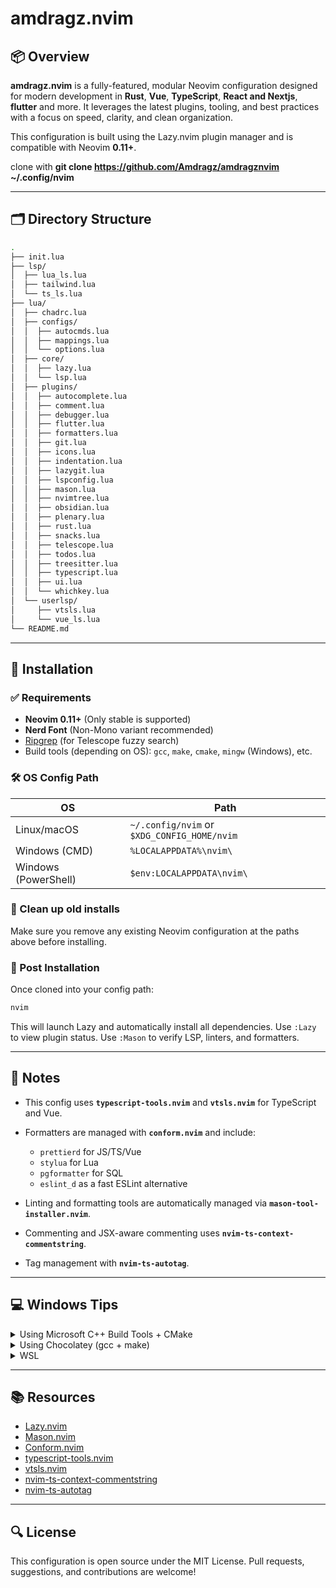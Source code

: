 
# amdragz.nvim

## 📦 Overview

**amdragz.nvim** is a fully-featured, modular Neovim configuration designed for modern development in **Rust**, **Vue**, **TypeScript**, **React and Nextjs**, **flutter** and more. It leverages the latest plugins, tooling, and best practices with a focus on speed, clarity, and clean organization.

This configuration is built using the Lazy.nvim plugin manager and is compatible with Neovim **0.11+**.

clone with **git clone https://github.com/Amdragz/amdragznvim ~/.config/nvim**

---

## 🗂️ Directory Structure

```bash
.
├── init.lua
├── lsp/
│  ├── lua_ls.lua
│  ├── tailwind.lua
│  └── ts_ls.lua
├── lua/
│  ├── chadrc.lua
│  ├── configs/
│  │  ├── autocmds.lua
│  │  ├── mappings.lua
│  │  └── options.lua
│  ├── core/
│  │  ├── lazy.lua
│  │  └── lsp.lua
│  ├── plugins/
│  │  ├── autocomplete.lua
│  │  ├── comment.lua
│  │  ├── debugger.lua
│  │  ├── flutter.lua
│  │  ├── formatters.lua
│  │  ├── git.lua
│  │  ├── icons.lua
│  │  ├── indentation.lua
│  │  ├── lazygit.lua
│  │  ├── lspconfig.lua
│  │  ├── mason.lua
│  │  ├── nvimtree.lua
│  │  ├── obsidian.lua
│  │  ├── plenary.lua
│  │  ├── rust.lua
│  │  ├── snacks.lua
│  │  ├── telescope.lua
│  │  ├── todos.lua
│  │  ├── treesitter.lua
│  │  ├── typescript.lua
│  │  ├── ui.lua
│  │  └── whichkey.lua
│  └── userlsp/
│     ├── vtsls.lua
│     └── vue_ls.lua
└── README.md
```

---

## 🚀 Installation

### ✅ Requirements

* **Neovim 0.11+** (Only stable is supported)
* **Nerd Font** (Non-Mono variant recommended)
* [Ripgrep](https://github.com/BurntSushi/ripgrep) (for Telescope fuzzy search)
* Build tools (depending on OS): `gcc`, `make`, `cmake`, `mingw` (Windows), etc.

### 🛠 OS Config Path

| OS                   | Path                                        |
| -------------------- | ------------------------------------------- |
| Linux/macOS          | `~/.config/nvim` or `$XDG_CONFIG_HOME/nvim` |
| Windows (CMD)        | `%LOCALAPPDATA%\nvim\`                      |
| Windows (PowerShell) | `$env:LOCALAPPDATA\nvim\`                   |

### 🧹 Clean up old installs

Make sure you remove any existing Neovim configuration at the paths above before installing.

### 🔧 Post Installation

Once cloned into your config path:

```bash
nvim
```

This will launch Lazy and automatically install all dependencies.
Use `:Lazy` to view plugin status.
Use `:Mason` to verify LSP, linters, and formatters.

---

## 🧠 Notes

* This config uses **`typescript-tools.nvim`** and **`vtsls.nvim`** for TypeScript and Vue.
* Formatters are managed with **`conform.nvim`** and include:

  * `prettierd` for JS/TS/Vue
  * `stylua` for Lua
  * `pgformatter` for SQL
  * `eslint_d` as a fast ESLint alternative
* Linting and formatting tools are automatically managed via **`mason-tool-installer.nvim`**.
* Commenting and JSX-aware commenting uses **`nvim-ts-context-commentstring`**.
* Tag management with **`nvim-ts-autotag`**.

---

## 💻 Windows Tips

<details>
<summary>Using Microsoft C++ Build Tools + CMake</summary>

Install Microsoft C++ Build Tools and CMake. Then build native plugins with:

```lua
{'nvim-telescope/telescope-fzf-native.nvim', build = 'cmake -S. -Bbuild -DCMAKE_BUILD_TYPE=Release && cmake --build build --config Release && cmake --install build --prefix build' }
```

</details>

<details>
<summary>Using Chocolatey (gcc + make)</summary>

```bash
choco install -y neovim git ripgrep wget fd unzip gzip mingw make
```

</details>

<details>
<summary>WSL</summary>

```bash
wsl --install
sudo apt install gcc make ripgrep unzip git neovim
```

</details>

---

## 📚 Resources

* [Lazy.nvim](https://github.com/folke/lazy.nvim)
* [Mason.nvim](https://github.com/williamboman/mason.nvim)
* [Conform.nvim](https://github.com/stevearc/conform.nvim)
* [typescript-tools.nvim](https://github.com/pmizio/typescript-tools.nvim)
* [vtsls.nvim](https://github.com/yioneko/vtsls)
* [nvim-ts-context-commentstring](https://github.com/JoosepAlviste/nvim-ts-context-commentstring)
* [nvim-ts-autotag](https://github.com/windwp/nvim-ts-autotag)

---

## 🔍 License

This configuration is open source under the MIT License. Pull requests, suggestions, and contributions are welcome!

